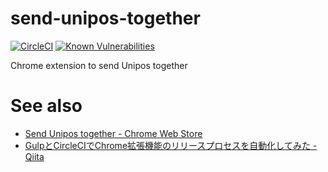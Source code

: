 # send-unipos-together

[![CircleCI](https://circleci.com/gh/naokikimura/send-unipos-together.svg?style=svg)](https://circleci.com/gh/naokikimura/send-unipos-together) [![Known Vulnerabilities](https://snyk.io/test/github/naokikimura/send-unipos-together/badge.svg?targetFile=package.json)](https://snyk.io/test/github/naokikimura/send-unipos-together?targetFile=package.json)

Chrome extension to send Unipos together

# See also

- [Send Unipos together - Chrome Web Store](https://chrome.google.com/webstore/detail/send-unipos-together/pgpnkghddnfoopjapnlklllpjknnibkn)
- [GulpとCircleCIでChrome拡張機能のリリースプロセスを自動化してみた - Qiita](https://qiita.com/naokikimura/items/2708dc646c5b6f1509ab)
